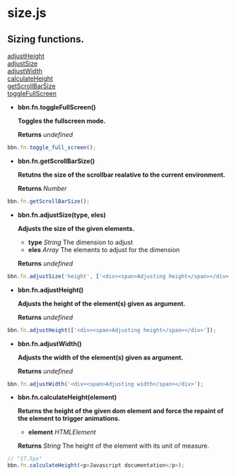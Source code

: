 # size.js

## Sizing functions.

[adjustHeight](#adjustHeight)  
[adjustSize](#adjustSize)  
[adjustWidth](#adjustWidth)  
[calculateHeight](#calculateHeight)  
[getScrollBarSize](#getScrollBarSize)  
[toggleFullScreen](#toggleFullScreen)  


- <a name="toggleFullScreen"></a>**bbn.fn.toggleFullScreen()**

  __Toggles the fullscreen mode.__


  __Returns__ _undefined_ 


```javascript
bbn.fn.toggle_full_screen();
```

- <a name="getScrollBarSize"></a>**bbn.fn.getScrollBarSize()**

  __Retutns the size of the scrollbar realative to the current environment.__


  __Returns__ _Number_ 


```javascript
bbn.fn.getScrollBarSize();
```

- <a name="adjustSize"></a>**bbn.fn.adjustSize(type, eles)**

  __Adjusts the size of the given elements.__

  * __type__ _String_ The dimension to adjust
  * __eles__ _Array_ The elements to adjust for the dimension

  __Returns__ _undefined_ 


```javascript
bbn.fn.adjustSize('height', ['<div><span>Adjusting height</span></div>']);
```

- <a name="adjustHeight"></a>**bbn.fn.adjustHeight()**

  __Adjusts the height of the element(s) given as argument.__


  __Returns__ _undefined_ 


```javascript
bbn.fn.adjustHeight(['<div><span>Adjusting height</span></div>']);
```

- <a name="adjustWidth"></a>**bbn.fn.adjustWidth()**

  __Adjusts the width of the element(s) given as argument.__


  __Returns__ _undefined_ 


```javascript
bbn.fn.adjustWidth('<div><span>Adjusting width</span></div>');
```

- <a name="calculateHeight"></a>**bbn.fn.calculateHeight(element)**

  __Returns the height of the given dom element and force the repaint of the element to trigger animations.__

  * __element__ _HTMLElement_ 

  __Returns__ _String_ The height of the element with its unit of measure.


```javascript
// "17.5px"
bbn.fn.calculateHeight(<p>Javascript documentation</p>);
```
